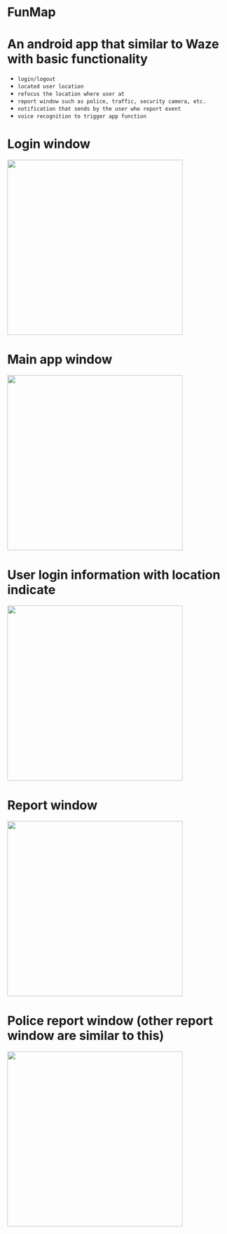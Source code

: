 # FunMap

# An android app that similar to Waze with basic functionality
* `login/logout`
* `located user location`
* `refocus the location where user at`
* `report window such as police, traffic, security camera, etc.`
* `notification that sends by the user who report event`
* `voice recognition to trigger app function`

# Login window
<img src="app/Demo%20Picture/main%20login%20window.png" width="400" heigh="600">

# Main app window
<img src="app/Demo%20Picture/main%20login%20app.png" width="400" heigh="600">

# User login information with location indicate
<img src="app/Demo%20Picture/side%20bar%20user%20login.png" width="400" heigh="600">

# Report window
<img src="app/Demo%20Picture/report%20window.png" width="400" heigh="600">

# Police report window (other report window are similar to this)
<img src="app/Demo%20Picture/police%20report%20window.png" width="400" heigh="600">
